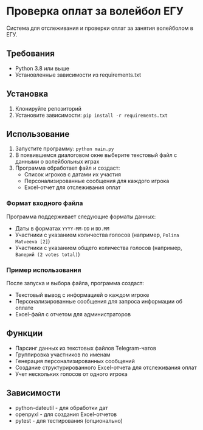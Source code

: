 # Проверка оплат за волейбол ЕГУ

Система для отслеживания и проверки оплат за занятия волейболом в ЕГУ.

## Требования

- Python 3.8 или выше
- Установленные зависимости из requirements.txt

## Установка

1. Клонируйте репозиторий
2. Установите зависимости: `pip install -r requirements.txt`

## Использование

1. Запустите программу: `python main.py`
2. В появившемся диалоговом окне выберите текстовый файл с данными о волейбольных играх
3. Программа обработает файл и создаст:
   - Список игроков с датами их участия
   - Персонализированные сообщения для каждого игрока
   - Excel-отчет для отслеживания оплат

### Формат входного файла

Программа поддерживает следующие форматы данных:
- Даты в форматах `YYYY-MM-DD` и `DD.MM`
- Участники с указанием количества голосов (например, `Polina Matveeva [2]`)
- Участники с указанием общего количества голосов (например, `Валерий (2 votes total)`)

### Пример использования 

После запуска и выбора файла, программа создаст:
- Текстовый вывод с информацией о каждом игроке
- Персонализированные сообщения для запроса информации об оплате
- Excel-файл с отчетом для администраторов

## Функции

- Парсинг данных из текстовых файлов Telegram-чатов
- Группировка участников по именам
- Генерация персонализированных сообщений
- Создание структурированного Excel-отчета для отслеживания оплат
- Учет нескольких голосов от одного игрока

## Зависимости

- python-dateutil - для обработки дат
- openpyxl - для создания Excel-отчетов
- pytest - для тестирования (опционально) 